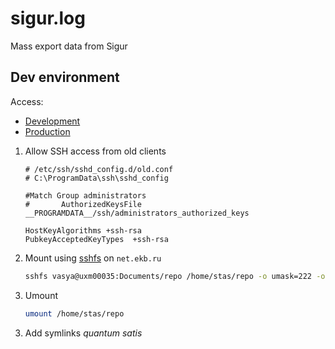 # sigur.log
Mass export data from Sigur

## Dev environment

Access:
- [Development]
- [Production]

[Development]: https://nc.ekb.ru/omz/service/sgr/
[Production]: https://nc.ekb.ru/omz/service/sigur/


1) Allow SSH access from old clients
    ```
    # /etc/ssh/sshd_config.d/old.conf
    # C:\ProgramData\ssh\sshd_config

    #Match Group administrators
    #       AuthorizedKeysFile __PROGRAMDATA__/ssh/administrators_authorized_keys

    HostKeyAlgorithms +ssh-rsa
    PubkeyAcceptedKeyTypes  +ssh-rsa
    ```

2) Mount using [sshfs] on `net.ekb.ru`
    ```sh
    sshfs vasya@uxm00035:Documents/repo /home/stas/repo -o umask=222 -o allow_other
    ```

3) Umount
    ```sh
    umount /home/stas/repo
    ```

[sshfs]: https://github.com/libfuse/sshfs

3) Add symlinks *quantum satis*

